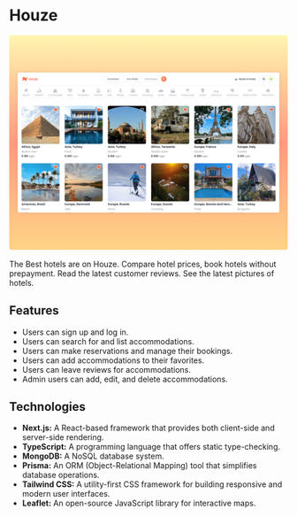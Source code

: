 # Houze

<img src="image.png" />

The Best hotels are on Houze. Compare hotel prices, book hotels without prepayment. Read the latest customer reviews. See the latest pictures of hotels.

## Features

- Users can sign up and log in.
- Users can search for and list accommodations.
- Users can make reservations and manage their bookings.
- Users can add accommodations to their favorites.
- Users can leave reviews for accommodations.
- Admin users can add, edit, and delete accommodations.

## Technologies

- **Next.js:** A React-based framework that provides both client-side and server-side rendering.
- **TypeScript:** A programming language that offers static type-checking.
- **MongoDB:** A NoSQL database system.
- **Prisma:** An ORM (Object-Relational Mapping) tool that simplifies database operations.
- **Tailwind CSS:** A utility-first CSS framework for building responsive and modern user interfaces.
- **Leaflet:** An open-source JavaScript library for interactive maps.
